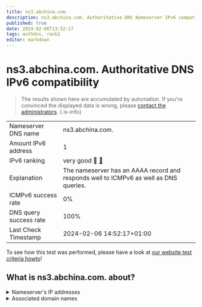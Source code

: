 ```yaml
---
title: ns3.abchina.com.
description: ns3.abchina.com. Authoritative DNS Nameserver IPv6 compatibility
published: true
date: 2024-02-06T13:52:17
tags: authdns, rank2
editor: markdown
---
```


# ns3.abchina.com. Authoritative DNS IPv6 compatibility

> The results shown here are accumulated by automation. If you're convinced the displayed data is wrong, please [contact the administrators](/howto/chat). 
{.is-info}




|   |   |
| - | - |
| Nameserver DNS name | ns3.abchina.com.
| Amount IPv6 address | 1
| IPv6 ranking | very good :2nd_place_medal: [🔗](/howto/ranking) |
| Explanation | The nameserver has an AAAA record and responds well to ICMPv6 as well as DNS queries. |
| ICMPv6 success rate | 0%|
| DNS query success rate | 100% |
| Last Check Timestamp | 2024-02-06 14:52:17+01:00 |

To see how this test was performed, please have a look at [our website test criteria howto](/howto/testcriteria/authdns)!


## What is ns3.abchina.com. about?




<details>
<summary>Nameserver's IP addresses</summary>

240e:e5:8e00:8::7

</details>



<details>
<summary>Associated domain names</summary>

www.abchina.com

</details>
